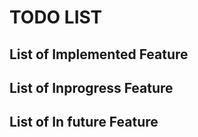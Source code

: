 # TODO LIST
## List of Implemented Feature

## List of Inprogress Feature

## List of In future Feature